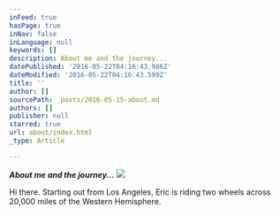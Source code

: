 ```yaml
---
inFeed: true
hasPage: true
inNav: false
inLanguage: null
keywords: []
description: About me and the journey...
datePublished: '2016-05-22T04:16:43.986Z'
dateModified: '2016-05-22T04:16:43.599Z'
title: ''
author: []
sourcePath: _posts/2016-05-15-about.md
authors: []
publisher: null
starred: true
url: about/index.html
_type: Article

---
```

**_About me and the journey..._**
![](https://the-grid-user-content.s3-us-west-2.amazonaws.com/215cd4e2-58a6-4ac7-9c99-adb7f9f68f15.jpg)

Hi there. Starting out from Los Angeles, Eric is riding two wheels across 20,000 miles of the Western Hemisphere.